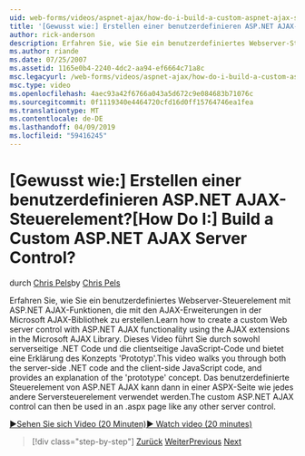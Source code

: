 ```yaml
---
uid: web-forms/videos/aspnet-ajax/how-do-i-build-a-custom-aspnet-ajax-server-control
title: '[Gewusst wie:] Erstellen einer benutzerdefinieren ASP.NET AJAX-Steuerelement? | Microsoft-Dokumentation'
author: rick-anderson
description: Erfahren Sie, wie Sie ein benutzerdefiniertes Webserver-Steuerelement mit ASP.NET AJAX-Funktionen, die mit den AJAX-Erweiterungen in der Microsoft AJAX-Bibliothek zu erstellen. Dieses Video führt Sie...
ms.author: riande
ms.date: 07/25/2007
ms.assetid: 1165e0b4-2240-4dc2-aa94-ef6664c71a8c
msc.legacyurl: /web-forms/videos/aspnet-ajax/how-do-i-build-a-custom-aspnet-ajax-server-control
msc.type: video
ms.openlocfilehash: 4aec93a42f6766a043a5d672c9e084683b71076c
ms.sourcegitcommit: 0f1119340e4464720cfd16d0ff15764746ea1fea
ms.translationtype: MT
ms.contentlocale: de-DE
ms.lasthandoff: 04/09/2019
ms.locfileid: "59416245"
---
```

# <a name="how-do-i-build-a-custom-aspnet-ajax-server-control"></a><span data-ttu-id="cbde3-105">[Gewusst wie:] Erstellen einer benutzerdefinieren ASP.NET AJAX-Steuerelement?</span><span class="sxs-lookup"><span data-stu-id="cbde3-105">[How Do I:] Build a Custom ASP.NET AJAX Server Control?</span></span>

<span data-ttu-id="cbde3-106">durch [Chris Pels](https://twitter.com/chrispels)</span><span class="sxs-lookup"><span data-stu-id="cbde3-106">by [Chris Pels](https://twitter.com/chrispels)</span></span>

<span data-ttu-id="cbde3-107">Erfahren Sie, wie Sie ein benutzerdefiniertes Webserver-Steuerelement mit ASP.NET AJAX-Funktionen, die mit den AJAX-Erweiterungen in der Microsoft AJAX-Bibliothek zu erstellen.</span><span class="sxs-lookup"><span data-stu-id="cbde3-107">Learn how to create a custom Web server control with ASP.NET AJAX functionality using the AJAX extensions in the Microsoft AJAX Library.</span></span> <span data-ttu-id="cbde3-108">Dieses Video führt Sie durch sowohl serverseitige .NET Code und die clientseitige JavaScript-Code und bietet eine Erklärung des Konzepts 'Prototyp'.</span><span class="sxs-lookup"><span data-stu-id="cbde3-108">This video walks you through both the server-side .NET code and the client-side JavaScript code, and provides an explanation of the 'prototype' concept.</span></span> <span data-ttu-id="cbde3-109">Das benutzerdefinierte Steuerelement von ASP.NET AJAX kann dann in einer ASPX-Seite wie jedes andere Serversteuerelement verwendet werden.</span><span class="sxs-lookup"><span data-stu-id="cbde3-109">The custom ASP.NET AJAX control can then be used in an .aspx page like any other server control.</span></span>

[<span data-ttu-id="cbde3-110">&#9654;Sehen Sie sich Video (20 Minuten)</span><span class="sxs-lookup"><span data-stu-id="cbde3-110">&#9654; Watch video (20 minutes)</span></span>](https://channel9.msdn.com/Blogs/ASP-NET-Site-Videos/how-do-i-build-a-custom-aspnet-ajax-server-control)

> [!div class="step-by-step"]
> <span data-ttu-id="cbde3-111">[Zurück](how-do-i-debug-aspnet-ajax-applications-using-visual-studio-2005.md)
> [Weiter](how-do-i-use-javascript-to-refresh-an-aspnet-ajax-updatepanel.md)</span><span class="sxs-lookup"><span data-stu-id="cbde3-111">[Previous](how-do-i-debug-aspnet-ajax-applications-using-visual-studio-2005.md)
[Next](how-do-i-use-javascript-to-refresh-an-aspnet-ajax-updatepanel.md)</span></span>
